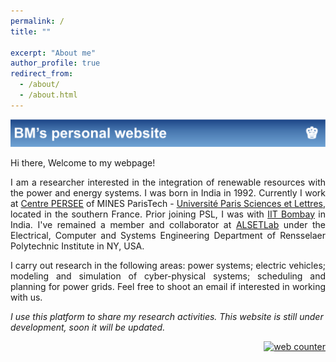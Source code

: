 ```yaml
---
permalink: /
title: ""

excerpt: "About me"
author_profile: true
redirect_from: 
  - /about/
  - /about.html
---
```

![Alt text](/images/Home.svg)

Hi there, Welcome to my webpage!

<p align="justify">
I am a researcher interested in the integration of renewable resources with the power and energy systems. I was born in India in 1992. Currently I work at <a href="http://www.persee.mines-paristech.fr/Accueil/Presentation/">Centre PERSEE</a> of MINES ParisTech - <a href="https://www.psl.eu/en">Université Paris Sciences et Lettres</a>, located in the southern France. Prior joining PSL, I was with <a href="http://iitb.ac.in/">IIT Bombay</a> in India. I've remained a member and collaborator at <a href="https://alsetlab.github.io">ALSETLab</a> under the Electrical, Computer and Systems Engineering Department of Rensselaer Polytechnic Institute in NY, USA.
</p>

<p align="justify">
I carry out research in the following areas: power systems; electric vehicles; modeling and simulation of cyber-physical systems; scheduling and planning for power grids. Feel free to shoot an email if interested in working with us.
</p>

*I use this platform to share my research activities. This website is still under development, soon it will be updated.*




<div style="text-align: right"> 
<!-- hitwebcounter Code START -->
<a href="https://www.hitwebcounter.com" target="_blank">
<img src="https://hitwebcounter.com/counter/counter.php?page=7952998&style=0038&nbdigits=5&type=page&initCount=0" title="Free Counter" Alt="web counter"   border="0" /></a>        
</div>
